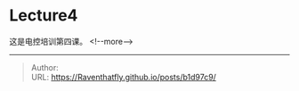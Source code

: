 # Lecture4

这是电控培训第四课。
&lt;!--more--&gt;


---

> Author:   
> URL: https://Raventhatfly.github.io/posts/b1d97c9/  

